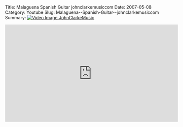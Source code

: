 Title: Malaguena  Spanish Guitar  johnclarkemusiccom
Date: 2007-05-08
Category: Youtube
Slug: Malaguena--Spanish-Guitar--johnclarkemusiccom
Summary: <a href="/Malaguena--Spanish-Guitar--johnclarkemusiccom.html"><img src="https://i.ytimg.com/vi/1PtQkyMbDbc/hqdefault.jpg" alt="Video Image JohnClarkeMusic"></a>

<iframe width="560" height="315" src="https://www.youtube.com/embed/1PtQkyMbDbc" title="YouTube video player" frameborder="0" allow="accelerometer; autoplay; clipboard-write; encrypted-media; gyroscope; picture-in-picture" allowfullscreen></iframe>

